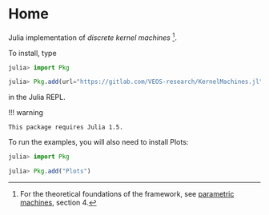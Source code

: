 # Home

Julia implementation of *discrete kernel machines* [^1].

[^1]: For the theoretical foundations of the framework, see [parametric machines](https://arxiv.org/abs/2007.02777), section 4.

To install, type

```julia
julia> import Pkg

julia> Pkg.add(url="https://gitlab.com/VEOS-research/KernelMachines.jl")
```

in the Julia REPL.

!!! warning

    This package requires Julia 1.5.

To run the examples, you will also need to install Plots:

```julia
julia> import Pkg

julia> Pkg.add("Plots")
```
